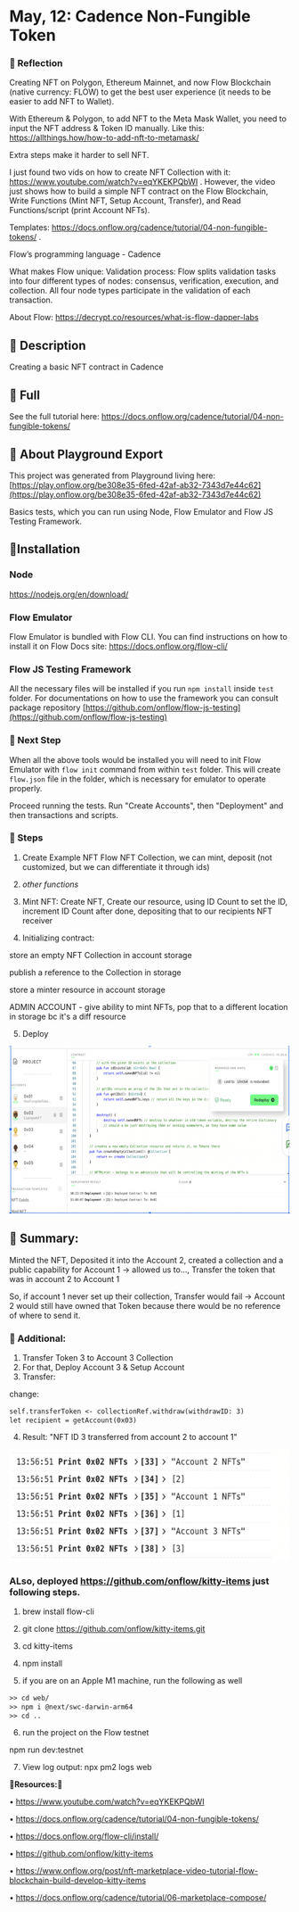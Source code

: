 # May, 12: Cadence Non-Fungible Token 

### 🔸 Reflection

Creating NFT on Polygon, Ethereum Mainnet, and now Flow Blockchain (native currency: FLOW) to get the best user experience (it needs to be easier to add NFT to Wallet). 

With Ethereum & Polygon, to add NFT to the Meta Mask Wallet, you need to input the NFT address & Token ID manually. Like this: https://allthings.how/how-to-add-nft-to-metamask/ 

Extra steps make it harder to sell NFT.

I just found two vids on how to create NFT Collection with it: https://www.youtube.com/watch?v=eqYKEKPQbWI . However, the video just shows how to build a simple NFT contract on the Flow Blockchain, Write Functions (Mint NFT, Setup Account, Transfer), and Read Functions/script (print Account NFTs).

Templates: https://docs.onflow.org/cadence/tutorial/04-non-fungible-tokens/ .


Flow’s programming language - Cadence

What makes Flow unique: Validation process: Flow splits validation tasks into four different types of nodes: consensus, verification, execution, and collection. All four node types participate in the validation of each transaction. 

About Flow: https://decrypt.co/resources/what-is-flow-dapper-labs

## 🔸 Description
Creating a basic NFT contract in Cadence

## 🔸 Full

See the full tutorial here: https://docs.onflow.org/cadence/tutorial/04-non-fungible-tokens/

## 🔸 About Playground Export
This project was generated from Playground living here:
[https://play.onflow.org/be308e35-6fed-42af-ab32-7343d7e44c62](https://play.onflow.org/be308e35-6fed-42af-ab32-7343d7e44c62)

Basics tests, which you can run using Node, Flow Emulator and Flow JS Testing Framework.

## 🔸Installation
### Node 

https://nodejs.org/en/download/

### Flow Emulator
Flow Emulator is bundled with Flow CLI. You can find instructions on how to install it on Flow Docs site:
https://docs.onflow.org/flow-cli/

### Flow JS Testing Framework
All the necessary files will be installed if you run `npm install` inside `test` folder. For documentations on how to use
the framework you can consult package repository [https://github.com/onflow/flow-js-testing](https://github.com/onflow/flow-js-testing)

### 🔸 Next Step
When all the above tools would be installed you will need to init Flow Emulator with `flow init` command from within
`test` folder. This will create `flow.json` file in the folder, which is necessary for emulator to operate properly.

Proceed running the tests. Run "Create Accounts", then "Deployment" and then transactions and scripts.

### 🔸 Steps 

1. Create Example NFT Flow NFT Collection, we can mint, deposit (not customized, but we can differentiate it through ids)

2. *other functions*

3. Mint NFT: Create NFT, Create our resource, using ID Count to set the ID, increment ID Count after done, depositing that to our recipients NFT receiver

4. Initializing contract: 

store an empty NFT Collection in account storage

publish a reference to the Collection in storage

store a minter resource in account storage

ADMIN ACCOUNT - give ability to mint NFTs, pop that to a different location in storage bc it's a diff resource

5. Deploy

<img src="Deploy.png" height="300" >


## 🔸 Summary:

Minted the NFT, Deposited it into the Account 2, created a collection and a public capability for Account 1 -> allowed us to…, Transfer the token that was in account 2 to Account 1

So, if account 1 never set up their collection, Transfer would fail -> Account 2 would still have owned that Token because there would be no reference of where to send it.


### 🔸 Additional:

1. Transfer Token 3 to Account 3 Collection 
2. For that, Deploy Account 3 & Setup Account
3. Transfer:

change:
```
self.transferToken <- collectionRef.withdraw(withdrawID: 3)
let recipient = getAccount(0x03)
```

4. Result: "NFT ID 3 transferred from account 2 to account 1"

<img src="Transfer.png" height="200" >

### ALso, deployed https://github.com/onflow/kitty-items just following steps. 

1. brew install flow-cli

2. git clone https://github.com/onflow/kitty-items.git

3. cd kitty-items

4. npm install

5. if you are on an Apple M1 machine, run the following as well
```
>> cd web/ 
>> npm i @next/swc-darwin-arm64
>> cd ..
```
6. run the project on the Flow testnet

npm run dev:testnet

7. View log output: npx pm2 logs web

**🔸Resources:🔸**

• https://www.youtube.com/watch?v=eqYKEKPQbWI

• https://docs.onflow.org/cadence/tutorial/04-non-fungible-tokens/

• https://docs.onflow.org/flow-cli/install/

• https://github.com/onflow/kitty-items

• https://www.onflow.org/post/nft-marketplace-video-tutorial-flow-blockchain-build-develop-kitty-items

• https://docs.onflow.org/cadence/tutorial/06-marketplace-compose/
